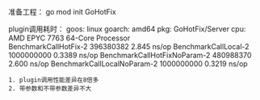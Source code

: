 

准备工程：
    go mod init GoHotFix

plugin调用耗时：
    goos: linux
    goarch: amd64
    pkg: GoHotFix/Server
    cpu: AMD EPYC 7763 64-Core Processor                
    BenchmarkCallHotFix-2           396380382                2.845 ns/op
    BenchmarkCallLocal-2            1000000000               0.3389 ns/op
    BenchmarkCallHotFixNoParam-2    480988370                2.600 ns/op
    BenchmarkCallLocalNoParam-2     1000000000               0.3219 ns/op

    1. plugin调用性能差异在8倍多
    2. 带参数和不带参数差异不大
